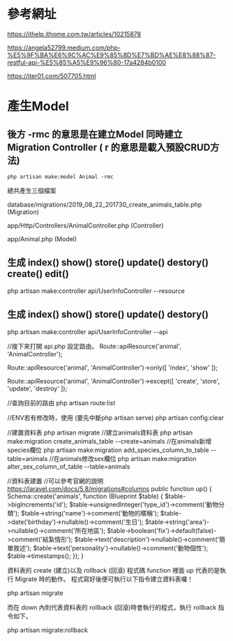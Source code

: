 # 參考網址

https://ithelp.ithome.com.tw/articles/10215878

https://angela52799.medium.com/php-%E5%9F%BA%E6%9C%AC%E9%85%8D%E7%BD%AE%E8%88%87-restful-api-%E5%85%A5%E9%96%80-17a4284b0100

https://iter01.com/507705.html

# 產生Model
## 後方 -rmc 的意思是在建立Model 同時建立 Migration Controller ( r 的意思是載入預設CRUD方法)
```
php artisan make:model Animal -rmc
```
總共產生三個檔案

database/migrations/2019_08_22_201730_create_animals_table.php (Migration)

app/Http/Controllers/AnimalController.php (Controller)

app/Animal.php (Model)


## 生成 index() show() store() update() destory() create() edit()
php artisan make:controller api/UserInfoController --resource

## 生成 index() show() store() update() destory()
php artisan make:controller api/UserInfoController --api




//接下來打開 api.php 設定路由。
Route::apiResource('animal', 'AnimalController');

Route::apiResource('animal', 'AnimalController')->only([
    'index', 'show'
]);

Route::apiResource('animal', 'AnimalController')->except([
    'create', 'store', 'update', 'destroy'
]);

//查詢目前的路由
php artisan route:list


//ENV若有修改時，使用 (要先中斷php artisan serve)
php artisan config:clear

//建置資料表
php artisan migrate
//建立animals資料表
php artisan make:migration create_animals_table --create=animals
//在animals新增species欄位
php artisan make:migration add_species_column_to_table --table=animals
//在animals修改sex欄位
php artisan make:migration alter_sex_column_of_table --table=animals

//資料表建置
//可以參考官網的說明 https://laravel.com/docs/5.8/migrations#columns
public function up()
    {
        Schema::create('animals', function (Blueprint $table) {
            $table->bigIncrements('id');
            $table->unsignedInteger('type_id')->comment('動物分類');
            $table->string('name')->comment('動物的暱稱');
            $table->date('birthday')->nullable()->comment('生日');
            $table->string('area')->nullable()->comment('所在地區');
            $table->boolean('fix')->default(false)->comment('結紮情形');
            $table->text('description')->nullable()->comment('簡單敘述');
            $table->text('personality')->nullable()->comment('動物個性');
            $table->timestamps();
        });
    }


資料表的 create (建立)以及 rollback (回滾)
程式碼 function 裡面 up 代表的是執行 Migrate 時的動作。
程式寫好後便可執行以下指令建立資料表囉！

php artisan migrate

而在 down 內則代表資料表的 rollback (回滾)時會執行的程式，執行 rollback 指令如下。

php artisan migrate:rollback

    
